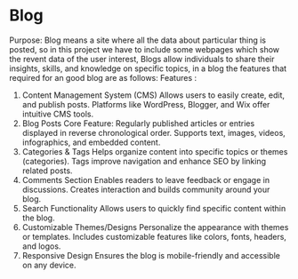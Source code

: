 # Blog

 Purpose:
Blog means a site where all the data about particular thing is posted, so in this project we have to include some webpages which show the revent data of the user interest, Blogs allow individuals to share their insights, skills, and knowledge on specific topics, in a blog the features that required for an good blog are as follows:
Features :
1. Content Management System (CMS)
Allows users to easily create, edit, and publish posts.
Platforms like WordPress, Blogger, and Wix offer intuitive CMS tools.
2. Blog Posts
Core Feature: Regularly published articles or entries displayed in reverse chronological order.
Supports text, images, videos, infographics, and embedded content.
3. Categories & Tags
Helps organize content into specific topics or themes (categories).
Tags improve navigation and enhance SEO by linking related posts.
4. Comments Section
Enables readers to leave feedback or engage in discussions.
Creates interaction and builds community around your blog.
5. Search Functionality
Allows users to quickly find specific content within the blog.
6. Customizable Themes/Designs
Personalize the appearance with themes or templates.
Includes customizable features like colors, fonts, headers, and logos.
7. Responsive Design
Ensures the blog is mobile-friendly and accessible on any device.

